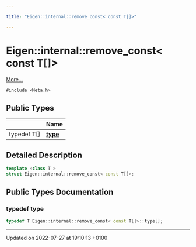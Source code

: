 ```yaml
---

title: "Eigen::internal::remove_const< const T[]>"

---
```


# Eigen::internal::remove_const< const T[]>



 [More...](#detailed-description)


`#include <Meta.h>`

## Public Types

|                | Name           |
| -------------- | -------------- |
| typedef T[] | **[type](http://example.org/classes/structeigen_1_1internal_1_1remove__const_3_01const_01t_0f_0e_4/#typedef-type)**  |

## Detailed Description

```cpp
template <class T >
struct Eigen::internal::remove_const< const T[]>;
```

## Public Types Documentation

### typedef type

```cpp
typedef T Eigen::internal::remove_const< const T[]>::type[];
```


-------------------------------

Updated on 2022-07-27 at 19:10:13 +0100